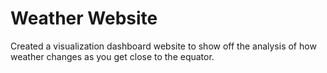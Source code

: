 # Weather Website
Created a visualization dashboard website to show off the analysis of how weather changes as you get close to the equator.

